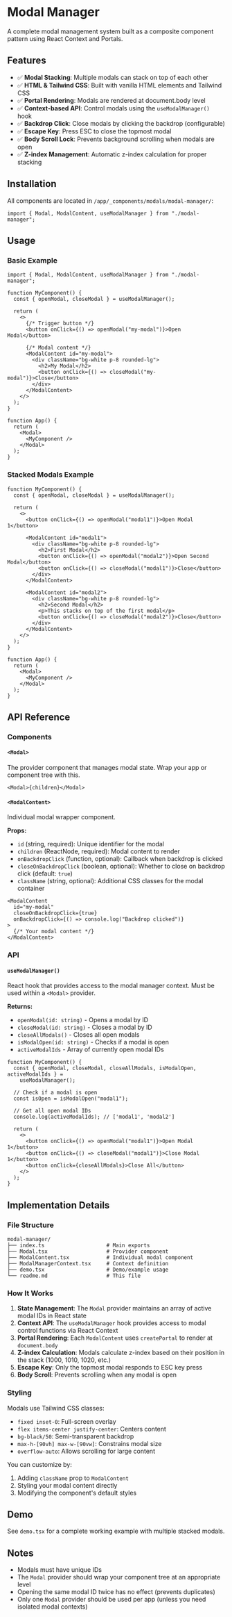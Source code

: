 # Modal Manager

A complete modal management system built as a composite component pattern using React Context and Portals.

## Features

- ✅ **Modal Stacking**: Multiple modals can stack on top of each other
- ✅ **HTML & Tailwind CSS**: Built with vanilla HTML elements and Tailwind CSS
- ✅ **Portal Rendering**: Modals are rendered at document.body level
- ✅ **Context-based API**: Control modals using the `useModalManager()` hook
- ✅ **Backdrop Click**: Close modals by clicking the backdrop (configurable)
- ✅ **Escape Key**: Press ESC to close the topmost modal
- ✅ **Body Scroll Lock**: Prevents background scrolling when modals are open
- ✅ **Z-index Management**: Automatic z-index calculation for proper stacking

## Installation

All components are located in `/app/_components/modals/modal-manager/`:

```tsx
import { Modal, ModalContent, useModalManager } from "./modal-manager";
```

## Usage

### Basic Example

```tsx
import { Modal, ModalContent, useModalManager } from "./modal-manager";

function MyComponent() {
  const { openModal, closeModal } = useModalManager();

  return (
    <>
      {/* Trigger button */}
      <button onClick={() => openModal("my-modal")}>Open Modal</button>

      {/* Modal content */}
      <ModalContent id="my-modal">
        <div className="bg-white p-8 rounded-lg">
          <h2>My Modal</h2>
          <button onClick={() => closeModal("my-modal")}>Close</button>
        </div>
      </ModalContent>
    </>
  );
}

function App() {
  return (
    <Modal>
      <MyComponent />
    </Modal>
  );
}
```

### Stacked Modals Example

```tsx
function MyComponent() {
  const { openModal, closeModal } = useModalManager();

  return (
    <>
      <button onClick={() => openModal("modal1")}>Open Modal 1</button>

      <ModalContent id="modal1">
        <div className="bg-white p-8 rounded-lg">
          <h2>First Modal</h2>
          <button onClick={() => openModal("modal2")}>Open Second Modal</button>
          <button onClick={() => closeModal("modal1")}>Close</button>
        </div>
      </ModalContent>

      <ModalContent id="modal2">
        <div className="bg-white p-8 rounded-lg">
          <h2>Second Modal</h2>
          <p>This stacks on top of the first modal</p>
          <button onClick={() => closeModal("modal2")}>Close</button>
        </div>
      </ModalContent>
    </>
  );
}

function App() {
  return (
    <Modal>
      <MyComponent />
    </Modal>
  );
}
```

## API Reference

### Components

#### `<Modal>`

The provider component that manages modal state. Wrap your app or component tree with this.

```tsx
<Modal>{children}</Modal>
```

#### `<ModalContent>`

Individual modal wrapper component.

**Props:**

- `id` (string, required): Unique identifier for the modal
- `children` (ReactNode, required): Modal content to render
- `onBackdropClick` (function, optional): Callback when backdrop is clicked
- `closeOnBackdropClick` (boolean, optional): Whether to close on backdrop click (default: `true`)
- `className` (string, optional): Additional CSS classes for the modal container

```tsx
<ModalContent
  id="my-modal"
  closeOnBackdropClick={true}
  onBackdropClick={() => console.log("Backdrop clicked")}
>
  {/* Your modal content */}
</ModalContent>
```

### API

#### `useModalManager()`

React hook that provides access to the modal manager context. Must be used within a `<Modal>` provider.

**Returns:**

- `openModal(id: string)` - Opens a modal by ID
- `closeModal(id: string)` - Closes a modal by ID
- `closeAllModals()` - Closes all open modals
- `isModalOpen(id: string)` - Checks if a modal is open
- `activeModalIds` - Array of currently open modal IDs

```tsx
function MyComponent() {
  const { openModal, closeModal, closeAllModals, isModalOpen, activeModalIds } =
    useModalManager();

  // Check if a modal is open
  const isOpen = isModalOpen("modal1");

  // Get all open modal IDs
  console.log(activeModalIds); // ['modal1', 'modal2']

  return (
    <>
      <button onClick={() => openModal("modal1")}>Open Modal 1</button>
      <button onClick={() => closeModal("modal1")}>Close Modal 1</button>
      <button onClick={closeAllModals}>Close All</button>
    </>
  );
}
```

## Implementation Details

### File Structure

```text
modal-manager/
├── index.ts                    # Main exports
├── Modal.tsx                   # Provider component
├── ModalContent.tsx            # Individual modal component
├── ModalManagerContext.tsx     # Context definition
├── demo.tsx                    # Demo/example usage
└── readme.md                   # This file
```

### How It Works

1. **State Management**: The `Modal` provider maintains an array of active modal IDs in React state
2. **Context API**: The `useModalManager` hook provides access to modal control functions via React Context
3. **Portal Rendering**: Each `ModalContent` uses `createPortal` to render at `document.body`
4. **Z-index Calculation**: Modals calculate z-index based on their position in the stack (1000, 1010, 1020, etc.)
5. **Escape Key**: Only the topmost modal responds to ESC key press
6. **Body Scroll**: Prevents scrolling when any modal is open

### Styling

Modals use Tailwind CSS classes:

- `fixed inset-0`: Full-screen overlay
- `flex items-center justify-center`: Centers content
- `bg-black/50`: Semi-transparent backdrop
- `max-h-[90vh] max-w-[90vw]`: Constrains modal size
- `overflow-auto`: Allows scrolling for large content

You can customize by:

1. Adding `className` prop to `ModalContent`
2. Styling your modal content directly
3. Modifying the component's default styles

## Demo

See `demo.tsx` for a complete working example with multiple stacked modals.

## Notes

- Modals must have unique IDs
- The `Modal` provider should wrap your component tree at an appropriate level
- Opening the same modal ID twice has no effect (prevents duplicates)
- Only one `Modal` provider should be used per app (unless you need isolated modal contexts)
